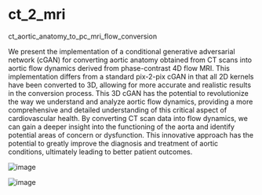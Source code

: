 # ct_2_mri
ct_aortic_anatomy_to_pc_mri_flow_conversion


We present the implementation of a conditional generative adversarial network (cGAN) for converting aortic anatomy obtained from CT scans into aortic flow dynamics derived from phase-contrast 4D flow MRI. This implementation differs from a standard pix-2-pix cGAN in that all 2D kernels have been converted to 3D, allowing for more accurate and realistic results in the conversion process. This 3D cGAN has the potential to revolutionize the way we understand and analyze aortic flow dynamics, providing a more comprehensive and detailed understanding of this critical aspect of cardiovascular health. By converting CT scan data into flow dynamics, we can gain a deeper insight into the functioning of the aorta and identify potential areas of concern or dysfunction. This innovative approach has the potential to greatly improve the diagnosis and treatment of aortic conditions, ultimately leading to better patient outcomes.

![image](https://user-images.githubusercontent.com/120429971/217630571-5fe871b8-97c3-4ce8-815f-96f7c5fd4b94.png)

![image](https://user-images.githubusercontent.com/120429971/217630713-b15419c3-d307-4c7e-85d6-3c93723577d1.png)

